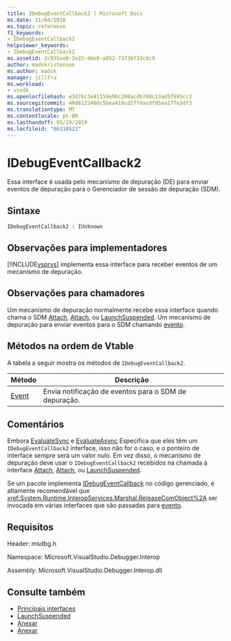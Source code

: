 ```yaml
---
title: IDebugEventCallback2 | Microsoft Docs
ms.date: 11/04/2016
ms.topic: reference
f1_keywords:
- IDebugEventCallback2
helpviewer_keywords:
- IDebugEventCallback2
ms.assetid: 2c935ee0-2e22-4be0-a852-73736f33c8c9
author: madskristensen
ms.author: madsk
manager: jillfra
ms.workload:
- vssdk
ms.openlocfilehash: e3d76c3e41159e9bc200acdb788c13ad5f995cc3
ms.sourcegitcommit: 40d612240dc5bea418cd27fdacdf85ea177e2df3
ms.translationtype: MT
ms.contentlocale: pt-BR
ms.lasthandoff: 05/29/2019
ms.locfileid: "66310522"
---
```

# <a name="idebugeventcallback2"></a>IDebugEventCallback2
Essa interface é usada pelo mecanismo de depuração (DE) para enviar eventos de depuração para o Gerenciador de sessão de depuração (SDM).

## <a name="syntax"></a>Sintaxe

```
IDebugEventCallback2 : IUnknown
```

## <a name="notes-for-implementers"></a>Observações para implementadores
 [!INCLUDE[vsprvs](../../../code-quality/includes/vsprvs_md.md)] implementa essa interface para receber eventos de um mecanismo de depuração.

## <a name="notes-for-callers"></a>Observações para chamadores
 Um mecanismo de depuração normalmente recebe essa interface quando chama o SDM [Attach](../../../extensibility/debugger/reference/idebugprogram2-attach.md), [Attach](../../../extensibility/debugger/reference/idebugengine2-attach.md), ou [LaunchSuspended](../../../extensibility/debugger/reference/idebugenginelaunch2-launchsuspended.md). Um mecanismo de depuração para enviar eventos para o SDM chamando [evento](../../../extensibility/debugger/reference/idebugeventcallback2-event.md).

## <a name="methods-in-vtable-order"></a>Métodos na ordem de Vtable
 A tabela a seguir mostra os métodos de `IDebugEventCallback2`.

|Método|Descrição|
|------------|-----------------|
|[Event](../../../extensibility/debugger/reference/idebugeventcallback2-event.md)|Envia notificação de eventos para o SDM de depuração.|

## <a name="remarks"></a>Comentários
 Embora [EvaluateSync](../../../extensibility/debugger/reference/idebugexpression2-evaluatesync.md) e [EvaluateAsync](../../../extensibility/debugger/reference/idebugexpression2-evaluateasync.md) Especifica que eles têm um `IDebugEventCallback2` interface, isso não for o caso, e o ponteiro de interface sempre será um valor nulo. Em vez disso, o mecanismo de depuração deve usar o `IDebugEventCallback2` recebidos na chamada à interface [Attach](../../../extensibility/debugger/reference/idebugprogram2-attach.md), [Attach](../../../extensibility/debugger/reference/idebugengine2-attach.md), ou [LaunchSuspended](../../../extensibility/debugger/reference/idebugenginelaunch2-launchsuspended.md).

 Se um pacote implementa [IDebugEventCallback](../../../extensibility/debugger/reference/idebugeventcallback2.md) no código gerenciado, é altamente recomendável que <xref:System.Runtime.InteropServices.Marshal.ReleaseComObject%2A> ser invocada em várias interfaces que são passadas para [evento](../../../extensibility/debugger/reference/idebugeventcallback2-event.md).

## <a name="requirements"></a>Requisitos
 Header: msdbg.h

 Namespace: Microsoft.VisualStudio.Debugger.Interop

 Assembly: Microsoft.VisualStudio.Debugger.Interop.dll

## <a name="see-also"></a>Consulte também
- [Principais interfaces](../../../extensibility/debugger/reference/core-interfaces.md)
- [LaunchSuspended](../../../extensibility/debugger/reference/idebugenginelaunch2-launchsuspended.md)
- [Anexar](../../../extensibility/debugger/reference/idebugprogram2-attach.md)
- [Anexar](../../../extensibility/debugger/reference/idebugengine2-attach.md)